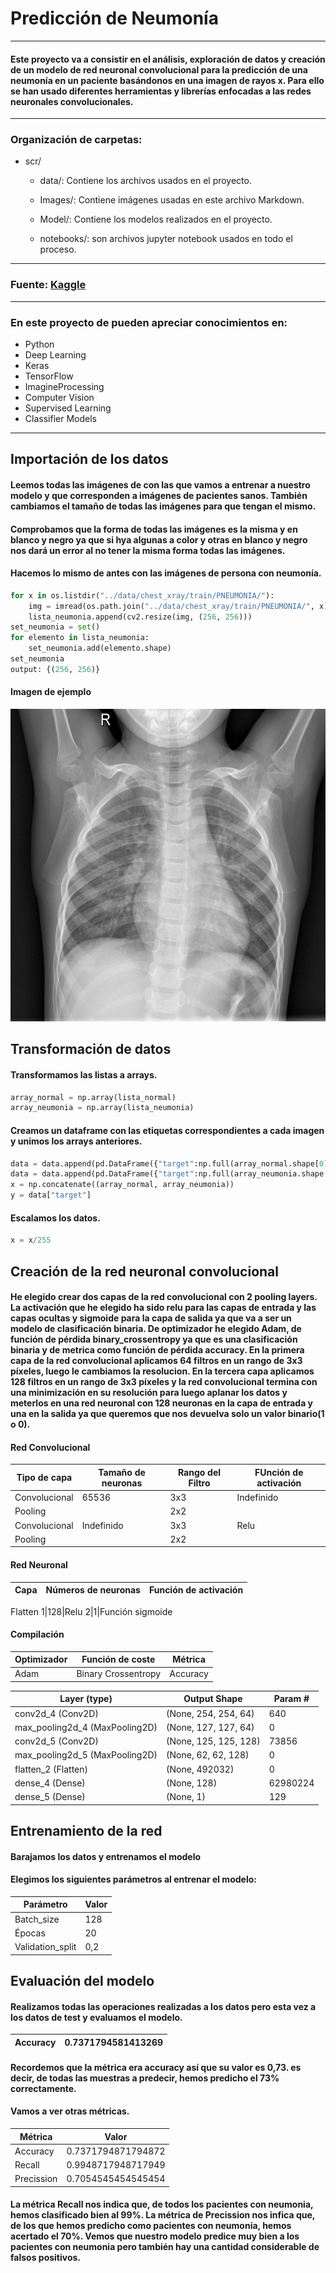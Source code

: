 # **Predicción de Neumonía**

-----
#### Este proyecto va a consistir en el análisis, exploración de datos y creación de un modelo de red neuronal convolucional para la predicción de una neumonía en un paciente basándonos en una imagen de rayos x. Para ello se han usado diferentes herramientas y librerías enfocadas a las redes neuronales convolucionales.



-----

### Organización de carpetas: 

* scr/
    * data/: Contiene los archivos usados en el proyecto.
    
    * Images/: Contiene imágenes usadas en este archivo Markdown.

    * Model/: Contiene los modelos realizados en el proyecto.

    * notebooks/: son archivos jupyter notebook usados en todo el proceso.

------

### Fuente: [Kaggle](https://www.kaggle.com/datasets/paultimothymooney/chest-xray-pneumonia)

------

### En este proyecto de pueden apreciar conocimientos en:

* Python
* Deep Learning
* Keras
* TensorFlow
* ImagineProcessing
* Computer Vision
* Supervised Learning
* Classifier Models

------

## **Importación de los datos**

#### Leemos todas las imágenes de con las que vamos a entrenar a nuestro modelo y que corresponden a imágenes de pacientes sanos. También cambiamos el tamaño de todas las imágenes para que tengan el mismo.

#### Comprobamos que la forma de todas las imágenes es la misma y en blanco y negro ya que si hya algunas a color y otras en blanco y negro nos dará un error al no tener la misma forma todas las imágenes.

#### Hacemos lo mismo de antes con las imágenes de persona con neumonía.
```py
for x in os.listdir("../data/chest_xray/train/PNEUMONIA/"):
    img = imread(os.path.join("../data/chest_xray/train/PNEUMONIA/", x),as_gray=True)
    lista_neumonia.append(cv2.resize(img, (256, 256)))
set_neumonia = set()
for elemento in lista_neumonia:
    set_neumonia.add(elemento.shape)
set_neumonia
output: {(256, 256)}
```
#### Imagen de ejemplo

<img src="src/data/chest_xray/train/NORMAL/IM-0115-0001.jpeg"  width="600" height="500">

## Transformación de datos
#### Transformamos las listas a arrays.
```py
array_normal = np.array(lista_normal)
array_neumonia = np.array(lista_neumonia)
```
#### Creamos un dataframe con las etiquetas correspondientes a cada imagen y unimos los arrays anteriores.

```py
data = data.append(pd.DataFrame({"target":np.full(array_normal.shape[0], 0)}))
data = data.append(pd.DataFrame({"target":np.full(array_neumonia.shape[0], 1)}), ignore_index=True)
x = np.concatenate((array_normal, array_neumonia))
y = data["target"]
```
#### Escalamos los datos.
```py
x = x/255
```

## Creación de la red neuronal convolucional
#### He elegido crear dos capas de la red convolucional con 2 pooling layers. La activación que he elegido ha sido relu para las capas de entrada y las capas ocultas y sigmoide para la capa de salida ya que va a ser un modelo de clasificación binaria. De optimizador he elegido Adam, de función de pérdida binary_crossentropy ya que es una clasificación binaria y de metrica como función de pérdida accuracy. En la primera capa de la red convolucional aplicamos 64 filtros en un rango de 3x3 píxeles, luego le cambiamos la resolucion. En la tercera capa aplicamos 128 filtros en un rango de 3x3 píxeles y la red convolucional termina con una minimización en su resolución para luego aplanar los datos y meterlos en una red neuronal con 128 neuronas en la capa de entrada y una en la salida ya que queremos que nos devuelva solo un valor binario(1 o 0).

#### Red Convolucional
Tipo de capa|Tamaño de neuronas|Rango del Filtro|FUnción de activación
-----|-----|----|---
Convolucional|65536|3x3|Indefinido
Pooling||2x2|
Convolucional|Indefinido|3x3|Relu
Pooling||2x2|

#### Red Neuronal
Capa| Números de neuronas| Función de activación
------|-----|------
Flatten
1|128|Relu
2|1|Función sigmoide
#### Compilación
Optimizador| Función de coste| Métrica
---|---|---
Adam|Binary Crossentropy| Accuracy

 Layer (type)          |      Output Shape        |      Param #   
---|----|-----
conv2d_4 (Conv2D)      |     (None, 254, 254, 64)  |    640       
max_pooling2d_4 (MaxPooling2D)  | (None, 127, 127, 64)  |   0                                                                      
conv2d_5 (Conv2D)       |    (None, 125, 125, 128)  |   73856     
max_pooling2d_5 (MaxPooling2D)  | (None, 62, 62, 128)  |    0                                                                      
flatten_2 (Flatten)      |    (None, 492032)     |       0         
dense_4 (Dense)       |     (None, 128)      |         62980224  
dense_5 (Dense)       |     (None, 1)       |          129  
## Entrenamiento de la red

#### Barajamos los datos y entrenamos el modelo

#### Elegimos los siguientes parámetros al entrenar el modelo:
Parámetro | Valor
---|----
Batch_size | 128
Épocas | 20
Validation_split | 0,2
## Evaluación del modelo

#### Realizamos todas las operaciones realizadas a los datos pero esta vez a los datos de test y evaluamos el modelo.
Accuracy|0.7371794581413269
----|-----
#### Recordemos que la métrica era accuracy así que su valor es 0,73. es decir, de todas las muestras a predecir, hemos predicho el 73% correctamente.

#### Vamos a ver otras métricas.
Métrica|Valor
----|----
Accuracy| 0.7371794871794872
Recall| 0.9948717948717949
Precission| 0.7054545454545454

#### La métrica Recall nos indica que, de todos los pacientes con neumonia, hemos clasificado bien al 99%. La métrica de Precission nos infica que, de los que hemos predicho como pacientes con neumonía, hemos acertado el 70%. Vemos que nuestro modelo predice muy bien a los pacientes con neumonia pero también hay una cantidad considerable de falsos positivos.
